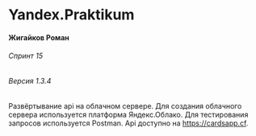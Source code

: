 # Yandex.Praktikum
#### Жигайков Роман
###### Спринт 15
###### Версия 1.3.4

Развёртывание api на облачном сервере. Для создания облачного сервера используется платформа Яндекс.Облако. Для тестирования запросов используется Postman. Api доступно на https://cardsapp.cf.
